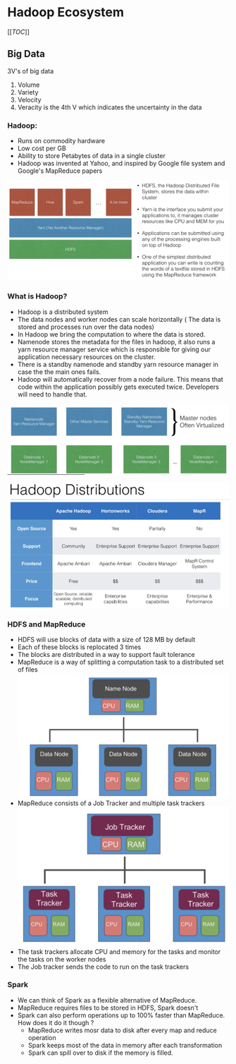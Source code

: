 # Hadoop Ecosystem

[[_TOC_]]

## Big Data
3V's of big data
1. Volume
2. Variety
3. Velocity
4. Veracity is the 4th V which indicates the uncertainty in the data

### Hadoop:
- Runs on commodity hardware
- Low cost per GB
- Ability to store Petabytes of data in a single cluster
- Hadoop was invented at Yahoo, and inspired by Google file system and Google's MapReduce papers

![Hadoop Ecosystem](https://github.com/prashantfb65/spark-project/blob/implementation_zero/images/hdp_eco.png?raw=true)

### What is Hadoop?
- Hadoop is a distributed system
- The data nodes and worker nodes can scale horizontally ( The data is stored and processes run over the data nodes)
- In Hadoop we bring the computation to where the data is stored.
- Namenode stores the metadata for the files in hadoop, it also runs a yarn resource manager service which is responsible for giving our application necessary resources on the cluster.
- There is a standby namenode and standby yarn resource manager in case the the main ones fails.
- Hadoop will automatically recover from a node failure. This means that code within the application possibly gets executed twice. Developers will need to handle that.

![Hadoop Model](https://github.com/prashantfb65/spark-project/blob/implementation_zero/images/name_data_node.png?raw=true)

![Hadoop Distributions](https://github.com/prashantfb65/spark-project/blob/implementation_zero/images/distributions.png?raw=true)

### HDFS and MapReduce
- HDFS will use blocks of data with a size of 128 MB by default
- Each of these blocks is replocated 3 times
- The blocks are distributed in a way to support fault tolerance
-  MapReduce is a way of splitting a computation task to a distributed set of files
![MapReduce](https://github.com/prashantfb65/spark-project/blob/implementation_zero/images/name_node.png?raw=true)
- MapReduce consists of a Job Tracker and multiple task trackers
![MapReduce](https://github.com/prashantfb65/spark-project/blob/implementation_zero/images/task_node.png?raw=true)
- The task trackers allocate CPU and memory for the tasks and monitor the tasks on the worker nodes
- The Job tracker sends the code to run on the task trackers

### Spark
- We can think of Spark as a flexible alternative of MapReduce. 
- MapReduce requires files to be stored in HDFS, Spark doesn't
- Spark can also perform operations up to 100% faster than MapReduce. How does it do it though ?
    - MapReduce writes mosr data to disk after every map and reduce operation
    - Spark keeps most of the data in memory after each transformation
    - Spark can spill over to disk if the memory is filled.

